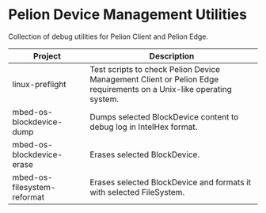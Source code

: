 # Pelion Device Management Utilities

Collection of debug utilities for Pelion Client and Pelion Edge.


| Project | Description |
| ------- | ----------- |
| linux-preflight | Test scripts to check Pelion Device Management Client or Pelion Edge requirements on a Unix-like operating system. |
| mbed-os-blockdevice-dump | Dumps selected BlockDevice content to debug log in IntelHex format. |
| mbed-os-blockdevice-erase | Erases selected BlockDevice. |
| mbed-os-filesystem-reformat | Erases selected BlockDevice and formats it with selected FileSystem. |
